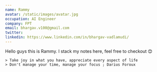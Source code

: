 ```yaml
---
name: Rammy
avatar: /static/images/avatar.jpg
occupation: AI Engineer
company: FPT
email: bhargav.v100@gmail.com
twitter: 
linkedin: https://www.linkedin.com/in/bhargav-vadlamudi/
---
```


Hello guys this is Rammy. I stack my notes here, feel free to checkout 😊

```
> Take joy in what you have, appreciate every aspect of life 
> Don't manage your time, manage your focus ; Darius Foroux 
```